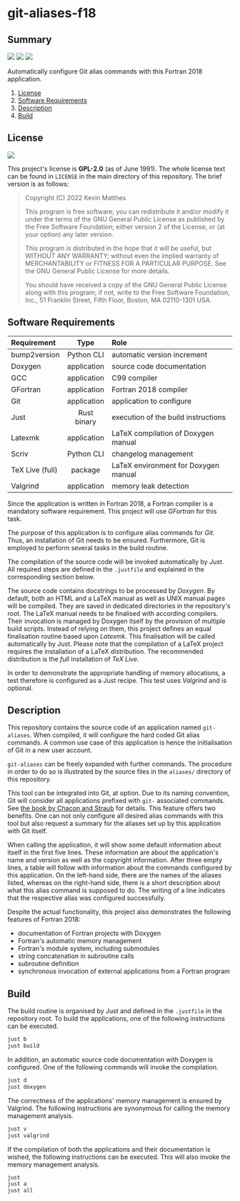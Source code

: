 <!---------------------- GNU General Public License 2.0 ------------------------
--                                                                            --
-- Copyright (C) 2022 Kevin Matthes                                           --
--                                                                            --
-- This program is free software; you can redistribute it and/or modify       --
-- it under the terms of the GNU General Public License as published by       --
-- the Free Software Foundation; either version 2 of the License, or          --
-- (at your option) any later version.                                        --
--                                                                            --
-- This program is distributed in the hope that it will be useful,            --
-- but WITHOUT ANY WARRANTY; without even the implied warranty of             --
-- MERCHANTABILITY or FITNESS FOR A PARTICULAR PURPOSE.  See the              --
-- GNU General Public License for more details.                               --
--                                                                            --
-- You should have received a copy of the GNU General Public License along    --
-- with this program; if not, write to the Free Software Foundation, Inc.,    --
-- 51 Franklin Street, Fifth Floor, Boston, MA 02110-1301 USA.                --
--                                                                            --
------------------------------------------------------------------------------->

<!------------------------------------------------------------------------------
--
--  AUTHOR      Kevin Matthes
--  BRIEF       Important information regarding this project.
--  COPYRIGHT   GPL-2.0
--  DATE        2022
--  FILE        README.md
--  NOTE        See `LICENSE' for full license.
--
------------------------------------------------------------------------------->

# git-aliases-f18

## Summary

[![](https://github.com/kevinmatthes/git-aliases-f18/workflows/bump2version/badge.svg)](https://github.com/kevinmatthes/git-aliases-f18/workflows/bump2version)
[![](https://github.com/kevinmatthes/git-aliases-f18/workflows/cffconvert/badge.svg)](https://github.com/kevinmatthes/git-aliases-f18/workflows/cffconvert)
[![](https://github.com/kevinmatthes/git-aliases-f18/workflows/valgrind/badge.svg)](https://github.com/kevinmatthes/git-aliases-f18/workflows/valgrind)

Automatically configure Git alias commands with this Fortran 2018 application.

1. [License](#license)
2. [Software Requirements](#software-requirements)
3. [Description](#description)
4. [Build](#build)

## License

[![](https://img.shields.io/github/license/kevinmatthes/git-aliases-f18)](https://github.com/kevinmatthes/git-aliases-f18)

This project's license is **GPL-2.0** (as of June 1991).  The whole license text
can be found in `LICENSE` in the main directory of this repository.  The brief
version is as follows:

> Copyright (C) 2022 Kevin Matthes
>
> This program is free software; you can redistribute it and/or modify
> it under the terms of the GNU General Public License as published by
> the Free Software Foundation; either version 2 of the License, or
> (at your option) any later version.
>
> This program is distributed in the hope that it will be useful,
> but WITHOUT ANY WARRANTY; without even the implied warranty of
> MERCHANTABILITY or FITNESS FOR A PARTICULAR PURPOSE.  See the
> GNU General Public License for more details.
>
> You should have received a copy of the GNU General Public License along
> with this program; if not, write to the Free Software Foundation, Inc.,
> 51 Franklin Street, Fifth Floor, Boston, MA 02110-1301 USA.

## Software Requirements

| Requirement       | Type          | Role                                  |
|:------------------|:-------------:|:--------------------------------------|
| bump2version      | Python CLI    | automatic version increment           |
| Doxygen           | application   | source code documentation             |
| GCC               | application   | C99 compiler                          |
| GFortran          | application   | Fortran 2018 compiler                 |
| Git               | application   | application to configure              |
| Just              | Rust binary   | execution of the build instructions   |
| Latexmk           | application   | LaTeX compilation of Doxygen manual   |
| Scriv             | Python CLI    | changelog management                  |
| TeX Live (full)   | package       | LaTeX environment for Doxygen manual  |
| Valgrind          | application   | memory leak detection                 |

Since the application is written in Fortran 2018, a Fortran compiler is a
mandatory software requirement.  This project will use *GFortran* for this task.

The purpose of this application is to configure alias commands for *Git*.  Thus,
an installation of Git needs to be ensured.  Furthermore, Git is employed to
perform several tasks in the build routine.

The compilation of the source code will be invoked automatically by *Just*.  All
required steps are defined in the `.justfile` and explained in the corresponding
section below.

The source code contains docstrings to be processed by *Doxygen*.  By default,
both an HTML and a LaTeX manual as well as UNIX manual pages will be compiled.
They are saved in dedicated directories in the repository's root.  The LaTeX
manual needs to be finalised with according compilers.  Their invocation is
managed by Doxygen itself by the provision of multiple build scripts.  Instead
of relying on them, this project defines an equal finalisation routine based
upon *Latexmk*.  This finalisation will be called automatically by Just.  Please
note that the compilation of a LaTeX project requires the installation of a
LaTeX distribution.  The recommended distribution is the *full* installation of
*TeX Live*.

In order to demonstrate the appropriate handling of memory allocations, a test
therefore is configured as a Just recipe.  This test uses *Valgrind* and is
optional.

## Description

This repository contains the source code of an application named `git-aliases`.
When compiled, it will configure the hard coded Git alias commands.  A common
use case of this application is hence the initialisation of Git in a new user
account.

`git-aliases` can be freely expanded with further commands.  The procedure in
order to do so is illustrated by the source files in the `aliases/` directory
of this repository.

This tool can be integrated into Git, at option.  Due to its naming convention,
Git will consider all applications prefixed with `git-` associated commands.
See [the book by Chacon and Straub](CITATION.cff#L55) for details.  This feature
offers two benefits.  One can not only configure all desired alias commands with
this tool but also request a summary for the aliases set up by this application
with Git itself.

When calling the application, it will show some default information about itself
in the first five lines.  These information are about the application's name and
version as well as the copyright information.  After three empty lines, a table
will follow with information about the commands configured by this application.
On the left-hand side, there are the names of the aliases listed, whereas on the
right-hand side, there is a short description about what this alias command is
supposed to do.  The writing of a line indicates that the respective alias was
configured successfully.

Despite the actual functionality, this project also demonstrates the following
features of Fortran 2018:

* documentation of Fortran projects with Doxygen
* Fortran's automatic memory management
* Fortran's module system, including submodules
* string concatenation in subroutine calls
* subroutine definition
* synchronous invocation of external applications from a Fortran program

## Build

The build routine is organised by Just and defined in the `.justfile` in the
repository root.  To build the applications, one of the following instructions
can be executed.

```bash
just b
just build
```

In addition, an automatic source code documentation with Doxygen is configured.
One of the following commands will invoke the compilation.

```bash
just d
just doxygen
```

The correctness of the applications' memory management is ensured by Valgrind.
The following instructions are synonymous for calling the memory management
analysis.

```bash
just v
just valgrind
```

If the compilation of both the applications and their documentation is wished,
the following instructions can be executed.  This will also invoke the memory
management analysis.

```bash
just
just a
just all
```

<!----------------------------------------------------------------------------->

